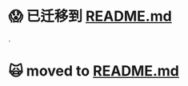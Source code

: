 :scream: 已迁移到 [README.md](https://github.com/oldratlee/translations/tree/master/how-to-work-with-network-from-linux-terminal/README.md)
==========================

.

:scream_cat: moved to [README.md](https://github.com/oldratlee/translations/tree/master/how-to-work-with-network-from-linux-terminal/README.md)
==========================
